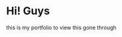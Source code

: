 # Hi! Guys
this is my portfolio
to view this gone through
<link href=file:///C:/Users/Dinesh%20Reddy/OneDrive/Pictures/Desktop/408/task1/My_portfolio-website/index.html>
